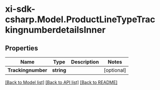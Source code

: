 # xi-sdk-csharp.Model.ProductLineTypeTrackingnumberdetailsInner

## Properties

Name | Type | Description | Notes
------------ | ------------- | ------------- | -------------
**Trackingnumber** | **string** |  | [optional] 

[[Back to Model list]](../README.md#documentation-for-models) [[Back to API list]](../README.md#documentation-for-api-endpoints) [[Back to README]](../README.md)

